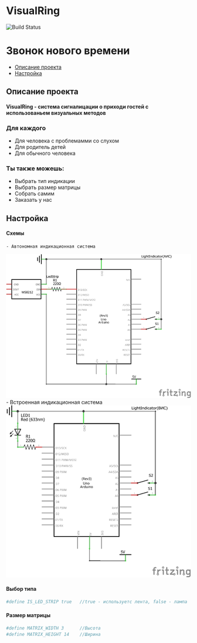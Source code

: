 # VisualRing

![Build Status](https://travis-ci.org/joemccann/dillinger.svg?branch=master)

# Звонок нового времени

* [Описание проекта](#chapter-0)
* [Настройка](#chapter-1)

<a id="chapter-0"></a>

## Описание проекта


#### VisualRing - система сигналицации о приходи гостей с использованьем визуальных методов

### Для каждого

  - Для человека с проблемамми со слухом
  - Для родитель детей
  - Для обычного человека


### Ты также можешь:
  - Выбрать тип индикации
  - Выбрать размер матрицы
  - Собрать самим
  - Заказать у нас
  
<a id="chapter-0"></a>

## Настройка

#### Схемы
    - Автономная индикационная система
[![N|Solid](https://github.com/SuLG-ik/Visual-Ring/blob/master/schemes/visual_ring_strip.png?raw=true)](https://github.com/SuLG-ik/Visual-Ring/blob/master/schemes/visual_ring_strip.png)
    - Встроенная индикационная система
[![N|Solid](https://github.com/SuLG-ik/Visual-Ring/blob/master/schemes/visual_ring_led.png?raw=true)](https://github.com/SuLG-ik/Visual-Ring/blob/master/schemes/visual_ring_led.png)
		
#### Выбор типа
```sh
#define IS_LED_STRIP true   //true - используетс лента, false - лампа
```

#### Размер матрицы
```sh
#define MATRIX_WIDTH 3      //Высота
#define MATRIX_HEIGHT 14    //Ширина
``` 

